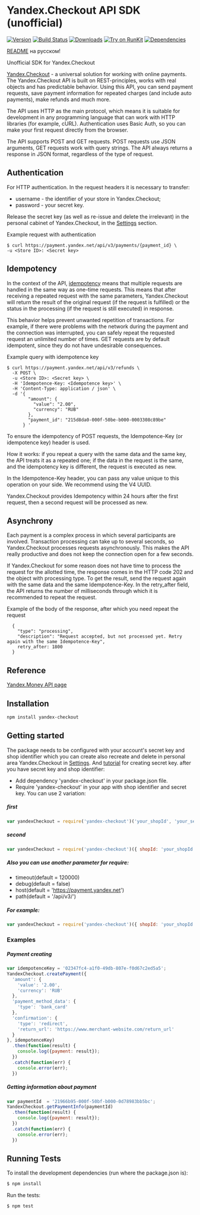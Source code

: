 # Yandex.Checkout API SDK (unofficial)

[![Version](https://img.shields.io/npm/v/yandex-kassa-v3.svg)](https://www.npmjs.org/package/yandex-kassa-v3)
[![Build Status](https://travis-ci.org/lodosstm/yandex-kassa-v3-node.svg?branch=master)](https://travis-ci.org/lodosstm/yandex-kassa-v3-node)
[![Downloads](https://img.shields.io/npm/dm/yandex-kassa-v3.svg)](https://www.npmjs.com/package/yandex-kassa-v3)
[![Try on RunKit](https://badge.runkitcdn.com/yandex-kassa-v3.svg)](https://runkit.com/npm/yandex-kassa-v3)
[![Dependencies](https://david-dm.org/lodosstm/yandex-kassa-v3-node.png)](https://david-dm.org/lodosstm/yandex-kassa-v3-node)

[README](README.ru.md) на русском!

Unofficial SDK for Yandex.Checkout

[Yandex.Checkout](https://kassa.yandex.ru/) - a universal solution for working with online payments. The Yandex.Checkout API
 is built on REST-principles, works with real objects and has predictable behavior. Using this API, you can send
 payment requests, save payment information for repeated charges (and include auto payments),
 make refunds and much more.

The API uses HTTP as the main protocol, which means it is suitable for development in any programming language that can 
work with HTTP libraries (for example, cURL). Authentication uses Basic Auth, so you can make your first request
directly from the browser.

The API supports POST and GET requests. POST requests use JSON arguments, GET requests work with query strings. 
The API always returns a response in JSON format, regardless of the type of request.

## Authentication

For HTTP authentication. In the request headers it is necessary to transfer:
- username - the identifier of your store in Yandex.Checkout;
- password - your secret key.

Release the secret key (as well as re-issue and delete the irrelevant) in the personal cabinet of Yandex.Checkout, in the
[Settings](https://money.yandex.ru/my/tunes) section.

Example request with authentication
```
$ curl https://payment.yandex.net/api/v3/payments/{payment_id} \
-u <Store ID>: <Secret key>
```
## Idempotency

In the context of the API, [idempotency](https://tools.ietf.org/html/rfc7231#section-4.2.2) means that multiple requests
are handled in the same way as one-time requests. This means that after receiving a repeated request with the same 
parameters, Yandex.Checkout will return the result of the original request (if the request is fulfilled) or the status in 
the processing (if the request is still executed) in response.

This behavior helps prevent unwanted repetition of transactions. For example, if there were problems with the network 
during the payment and the connection was interrupted, you can safely repeat the requested request an unlimited number 
of times. GET requests are by default idempotent, since they do not have undesirable consequences.

Example query with idempotence key
```
$ curl https://payment.yandex.net/api/v3/refunds \
  -X POST \
  -u <Store ID>: <Secret key> \
  -H 'Idempotence-Key: <Idempotence key>' \
  -H 'Content-Type: application / json' \
  -d '{
        "amount": {
          "value": "2.00",
          "currency": "RUB"
        },
        "payment_id": "215d8da0-000f-50be-b000-0003308c89be"
      } '
```
To ensure the idempotency of POST requests, the Idempotence-Key (or idempotence key) header is used.

How it works: 
if you repeat a query with the same data and the same key, the API treats it as a repeated one;
if the data in the request is the same, and the idempotency key is different, the request is executed as new.

In the Idempotence-Key header, you can pass any value unique to this operation on your side. We recommend using the 
V4 UUID.

Yandex.Checkout provides Idempotency within 24 hours after the first request, then a second request will be processed 
as new.


## Asynchrony

Each payment is a complex process in which several participants are involved. Transaction processing can take up to 
several seconds, so Yandex.Checkout processes requests asynchronously. This makes the API really productive and does not 
keep the connection open for a few seconds.

If Yandex.Checkout for some reason does not have time to process the request for the allotted time, the response comes in 
the HTTP code 202 and the object with processing type. To get the result, send the request again with the same data 
and the same Idempotence-Key. In the retry_after field, the API returns the number of milliseconds through which it is 
recommended to repeat the request.


Example of the body of the response, after which you need repeat the request
```
  {
    "type": "processing",
    "description": "Request accepted, but not processed yet. Retry again with the same Idempotence-Key",
    retry_after: 1800
  }
```
## Reference
[Yandex.Money API page](https://kassa.yandex.ru/docs/checkout-api/#api-yandex-kassy)

## Installation
```bash
npm install yandex-checkout
```
## Getting started
The package needs to be configured with your account's secret key and shop identifier which you can create also recreate
and delete in personal area Yandex.Checkout in [Settings](https://money.yandex.ru/my/tunes). And 
[tutorial](https://yandex.ru/support/checkout/payments/keys.html) for creating secret key.
after you have secret key and shop identifier:
- Add dependency 'yandex-checkout' in your package.json file.
- Require 'yandex-checkout' in your app with shop identifier and secret key. You can use 2 variation:

##### first
```javascript
var yandexCheckout = require('yandex-checkout')('your_shopId', 'your_secretKey');
```

##### second
```javascript
var yandexCheckout = require('yandex-checkout')({ shopId: 'your_shopId', secretKey: 'your_secretKey' });
```

##### Also you can use another parameter for require:
- timeout(default = 120000)
- debug(default = false)
- host(default = 'https://payment.yandex.net')
- path(default = '/api/v3/')

##### For example:
```javascript
var yandexCheckout = require('yandex-checkout')({ shopId: 'your_shopId', secretKey: 'your_secretKey', timeout: 20000 });
```
### Examples

##### Payment creating
```javascript
var idempotenceKey = '02347fc4-a1f0-49db-807e-f0d67c2ed5a5';
YandexCheckout.createPayment({
  'amount': {
    'value': '2.00',
    'currency': 'RUB'
  },
  'payment_method_data': {
    'type': 'bank_card'
  },
  'confirmation': {
    'type': 'redirect',
    'return_url': 'https://www.merchant-website.com/return_url'
  }
}, idempotenceKey)
  .then(function(result) {
    console.log({payment: result});
  })
  .catch(function(err) {
    console.error(err);
  })
```

##### Getting information about payment
```javascript
var paymentId  = '21966b95-000f-50bf-b000-0d78983bb5bc';
YandexCheckout.getPaymentInfo(paymentId)
  .then(function(result) {
    console.log({payment: result});
  })
  .catch(function(err) {
    console.error(err);
  })
```



## Running Tests

To install the development dependencies (run where the package.json is):
```bash
$ npm install
```

Run the tests:
```bash
$ npm test
```